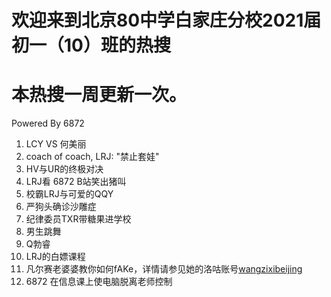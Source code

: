 # 欢迎来到北京80中学白家庄分校2021届初一（10）班的热搜

# 本热搜一周更新一次。

Powered By 6872

1. LCY VS 何美丽
2. coach of coach, LRJ: "禁止套娃"
3. HV与UR的终极对决
4. LRJ看 6872 B站笑出猪叫
5. 校霸LRJ与可爱的QQY
6. 严狗头确诊沙雕症
7. 纪律委员TXR带糖果进学校
8. 男生跳舞
9. Q勃睿
10. LRJ的白嫖课程
11. 凡尔赛老婆婆教你如何fAKe，详情请参见她的洛咕账号[wangzixibeijing](https://www.luogu.com.cn/user/420173)
12. 6872 在信息课上使电脑脱离老师控制
